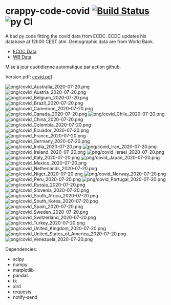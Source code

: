 # crappy-code-covid [![Build Status](https://cloud.drone.io/api/badges/a-lemonnier/crappy-code-covid/status.svg)](https://cloud.drone.io/a-lemonnier/crappy-code-covid) ![py CI](https://github.com/a-lemonnier/crappy-code-covid/workflows/py%20CI/badge.svg)
 
A bad py code fitting the covid data from ECDC. ECDC updates his database at 12h00 CEST atm. Demographic data are from World Bank.
 
- [ECDC Data](https://www.ecdc.europa.eu/en/publications-data/download-todays-data-geographic-distribution-covid-19-cases-worldwide)
- [WB Data](https://data.worldbank.org/indicator/sp.pop.totl)
 
 
Mise à jour quotidienne automatique par action github.
 
Version pdf: [covid.pdf](https://github.com/a-lemonnier/crappy-code-covid/raw/master/covid.pdf)
 
![png/covid_Australia_2020-07-20.png](png/covid_Australia_2020-07-20.png)
![png/covid_Austria_2020-07-20.png](png/covid_Austria_2020-07-20.png)
![png/covid_Belgium_2020-07-20.png](png/covid_Belgium_2020-07-20.png)
![png/covid_Brazil_2020-07-20.png](png/covid_Brazil_2020-07-20.png)
![png/covid_Cameroon_2020-07-20.png](png/covid_Cameroon_2020-07-20.png)
![png/covid_Canada_2020-07-20.png](png/covid_Canada_2020-07-20.png)
![png/covid_Chile_2020-07-20.png](png/covid_Chile_2020-07-20.png)
![png/covid_China_2020-07-20.png](png/covid_China_2020-07-20.png)
![png/covid_Colombia_2020-07-20.png](png/covid_Colombia_2020-07-20.png)
![png/covid_Ecuador_2020-07-20.png](png/covid_Ecuador_2020-07-20.png)
![png/covid_France_2020-07-20.png](png/covid_France_2020-07-20.png)
![png/covid_Germany_2020-07-20.png](png/covid_Germany_2020-07-20.png)
![png/covid_India_2020-07-20.png](png/covid_India_2020-07-20.png)
![png/covid_Iran_2020-07-20.png](png/covid_Iran_2020-07-20.png)
![png/covid_Ireland_2020-07-20.png](png/covid_Ireland_2020-07-20.png)
![png/covid_Israel_2020-07-20.png](png/covid_Israel_2020-07-20.png)
![png/covid_Italy_2020-07-20.png](png/covid_Italy_2020-07-20.png)
![png/covid_Japan_2020-07-20.png](png/covid_Japan_2020-07-20.png)
![png/covid_Mexico_2020-07-20.png](png/covid_Mexico_2020-07-20.png)
![png/covid_Netherlands_2020-07-20.png](png/covid_Netherlands_2020-07-20.png)
![png/covid_Niger_2020-07-20.png](png/covid_Niger_2020-07-20.png)
![png/covid_Norway_2020-07-20.png](png/covid_Norway_2020-07-20.png)
![png/covid_Peru_2020-07-20.png](png/covid_Peru_2020-07-20.png)
![png/covid_Portugal_2020-07-20.png](png/covid_Portugal_2020-07-20.png)
![png/covid_Russia_2020-07-20.png](png/covid_Russia_2020-07-20.png)
![png/covid_Slovenia_2020-07-20.png](png/covid_Slovenia_2020-07-20.png)
![png/covid_South_Africa_2020-07-20.png](png/covid_South_Africa_2020-07-20.png)
![png/covid_South_Korea_2020-07-20.png](png/covid_South_Korea_2020-07-20.png)
![png/covid_Spain_2020-07-20.png](png/covid_Spain_2020-07-20.png)
![png/covid_Sweden_2020-07-20.png](png/covid_Sweden_2020-07-20.png)
![png/covid_Switzerland_2020-07-20.png](png/covid_Switzerland_2020-07-20.png)
![png/covid_Turkey_2020-07-20.png](png/covid_Turkey_2020-07-20.png)
![png/covid_United_Kingdom_2020-07-20.png](png/covid_United_Kingdom_2020-07-20.png)
![png/covid_United_States_of_America_2020-07-20.png](png/covid_United_States_of_America_2020-07-20.png)
![png/covid_Venezuela_2020-07-20.png](png/covid_Venezuela_2020-07-20.png)
 
Dependencies:
- scipy
- numpy
- matplotlib
- pandas
- tk
- xlrd
- requests
- notify-send
